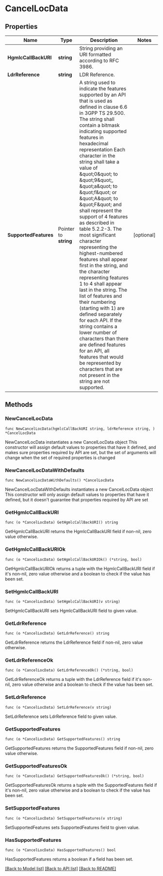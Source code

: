 # CancelLocData

## Properties

Name | Type | Description | Notes
------------ | ------------- | ------------- | -------------
**HgmlcCallBackURI** | **string** | String providing an URI formatted according to RFC 3986. | 
**LdrReference** | **string** | LDR Reference. | 
**SupportedFeatures** | Pointer to **string** | A string used to indicate the features supported by an API that is used as defined in clause  6.6 in 3GPP TS 29.500. The string shall contain a bitmask indicating supported features in  hexadecimal representation Each character in the string shall take a value of \&quot;0\&quot; to \&quot;9\&quot;,  \&quot;a\&quot; to \&quot;f\&quot; or \&quot;A\&quot; to \&quot;F\&quot; and shall represent the support of 4 features as described in  table 5.2.2-3. The most significant character representing the highest-numbered features shall  appear first in the string, and the character representing features 1 to 4 shall appear last  in the string. The list of features and their numbering (starting with 1) are defined  separately for each API. If the string contains a lower number of characters than there are  defined features for an API, all features that would be represented by characters that are not  present in the string are not supported.  | [optional] 

## Methods

### NewCancelLocData

`func NewCancelLocData(hgmlcCallBackURI string, ldrReference string, ) *CancelLocData`

NewCancelLocData instantiates a new CancelLocData object
This constructor will assign default values to properties that have it defined,
and makes sure properties required by API are set, but the set of arguments
will change when the set of required properties is changed

### NewCancelLocDataWithDefaults

`func NewCancelLocDataWithDefaults() *CancelLocData`

NewCancelLocDataWithDefaults instantiates a new CancelLocData object
This constructor will only assign default values to properties that have it defined,
but it doesn't guarantee that properties required by API are set

### GetHgmlcCallBackURI

`func (o *CancelLocData) GetHgmlcCallBackURI() string`

GetHgmlcCallBackURI returns the HgmlcCallBackURI field if non-nil, zero value otherwise.

### GetHgmlcCallBackURIOk

`func (o *CancelLocData) GetHgmlcCallBackURIOk() (*string, bool)`

GetHgmlcCallBackURIOk returns a tuple with the HgmlcCallBackURI field if it's non-nil, zero value otherwise
and a boolean to check if the value has been set.

### SetHgmlcCallBackURI

`func (o *CancelLocData) SetHgmlcCallBackURI(v string)`

SetHgmlcCallBackURI sets HgmlcCallBackURI field to given value.


### GetLdrReference

`func (o *CancelLocData) GetLdrReference() string`

GetLdrReference returns the LdrReference field if non-nil, zero value otherwise.

### GetLdrReferenceOk

`func (o *CancelLocData) GetLdrReferenceOk() (*string, bool)`

GetLdrReferenceOk returns a tuple with the LdrReference field if it's non-nil, zero value otherwise
and a boolean to check if the value has been set.

### SetLdrReference

`func (o *CancelLocData) SetLdrReference(v string)`

SetLdrReference sets LdrReference field to given value.


### GetSupportedFeatures

`func (o *CancelLocData) GetSupportedFeatures() string`

GetSupportedFeatures returns the SupportedFeatures field if non-nil, zero value otherwise.

### GetSupportedFeaturesOk

`func (o *CancelLocData) GetSupportedFeaturesOk() (*string, bool)`

GetSupportedFeaturesOk returns a tuple with the SupportedFeatures field if it's non-nil, zero value otherwise
and a boolean to check if the value has been set.

### SetSupportedFeatures

`func (o *CancelLocData) SetSupportedFeatures(v string)`

SetSupportedFeatures sets SupportedFeatures field to given value.

### HasSupportedFeatures

`func (o *CancelLocData) HasSupportedFeatures() bool`

HasSupportedFeatures returns a boolean if a field has been set.


[[Back to Model list]](../README.md#documentation-for-models) [[Back to API list]](../README.md#documentation-for-api-endpoints) [[Back to README]](../README.md)


